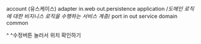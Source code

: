 account (유스케이스)
	adapter
		in.web
		out.persistence
	application /*도메인 로직에 대한 비지니스 로직을 수행하는 서비스 계층*/
		port
			in
			out
		service
	domain
common

^
^수정버튼 눌러서 위치 확인하기 
